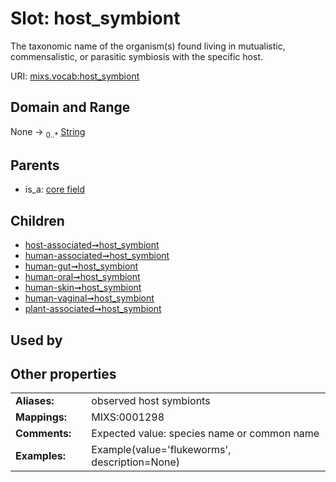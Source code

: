 
# Slot: host_symbiont


The taxonomic name of the organism(s) found living in mutualistic, commensalistic, or parasitic symbiosis with the specific host.

URI: [mixs.vocab:host_symbiont](https://w3id.org/mixs/vocab/host_symbiont)


## Domain and Range

None &#8594;  <sub>0..\*</sub> [String](types/String.md)

## Parents

 *  is_a: [core field](core_field.md)

## Children

 *  [host-associated➞host_symbiont](host_associated_host_symbiont.md)
 *  [human-associated➞host_symbiont](human_associated_host_symbiont.md)
 *  [human-gut➞host_symbiont](human_gut_host_symbiont.md)
 *  [human-oral➞host_symbiont](human_oral_host_symbiont.md)
 *  [human-skin➞host_symbiont](human_skin_host_symbiont.md)
 *  [human-vaginal➞host_symbiont](human_vaginal_host_symbiont.md)
 *  [plant-associated➞host_symbiont](plant_associated_host_symbiont.md)

## Used by


## Other properties

|  |  |  |
| --- | --- | --- |
| **Aliases:** | | observed host symbionts |
| **Mappings:** | | MIXS:0001298 |
| **Comments:** | | Expected value: species name or common name |
| **Examples:** | | Example(value='flukeworms', description=None) |

